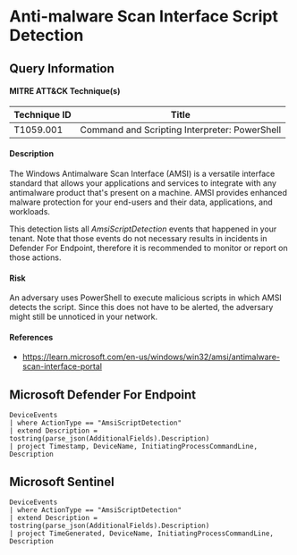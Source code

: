 #  Anti-malware Scan Interface Script Detection
## Query Information

#### MITRE ATT&CK Technique(s)

| Technique ID  | Title                                         |
| ------------- | --------------------------------------------- |
| T1059.001 | Command and Scripting Interpreter: PowerShell |
#### Description
The Windows Antimalware Scan Interface (AMSI) is a versatile interface standard that allows your applications and services to integrate with any antimalware product that's present on a machine. AMSI provides enhanced malware protection for your end-users and their data, applications, and workloads.

This detection lists all *AmsiScriptDetection* events that happened in your tenant. Note that those events do not necessary results in incidents in Defender For Endpoint, therefore it is recommended to monitor or report on those actions.
#### Risk
An adversary uses PowerShell to execute malicious scripts in which AMSI detects the script. Since this does not have to be alerted, the adversary might still be unnoticed in your network.
#### References
- https://learn.microsoft.com/en-us/windows/win32/amsi/antimalware-scan-interface-portal
## Microsoft Defender For Endpoint
```kusto
DeviceEvents
| where ActionType == "AmsiScriptDetection"
| extend Description = tostring(parse_json(AdditionalFields).Description)
| project Timestamp, DeviceName, InitiatingProcessCommandLine, Description
```
## Microsoft Sentinel
```kusto
DeviceEvents
| where ActionType == "AmsiScriptDetection"
| extend Description = tostring(parse_json(AdditionalFields).Description)
| project TimeGenerated, DeviceName, InitiatingProcessCommandLine, Description
```
